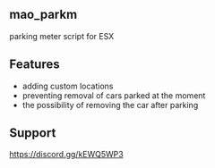 ## mao_parkm
parking meter script for ESX

## Features
- adding custom locations
- preventing removal of cars parked at the moment
- the possibility of removing the car after parking

## Support
https://discord.gg/kEWQ5WP3
